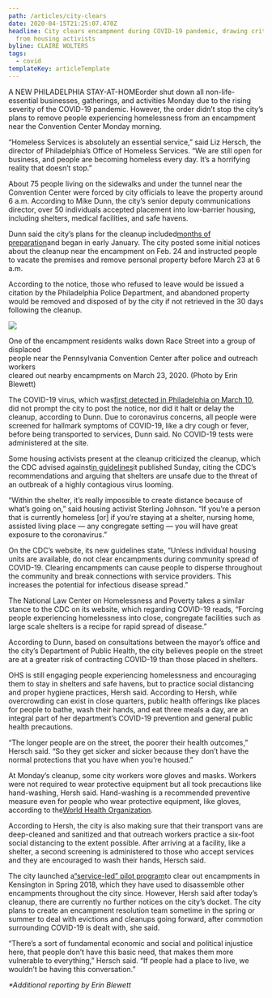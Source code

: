 ```yaml
---
path: /articles/city-clears
date: 2020-04-15T21:25:07.470Z
headline: City clears encampment during COVID-19 pandemic, drawing criticism
  from housing activists
byline: CLAIRE WOLTERS
tags: 
  - covid
templateKey: articleTemplate
---
```

A NEW PHILADELPHIA STAY-AT-HOMEorder shut down all non-life-essential businesses, gatherings, and activities Monday due to the rising severity of the COVID-19 pandemic. However, the order didn’t stop the city’s plans to remove people experiencing homelessness from an encampment near the Convention Center Monday morning.

“Homeless Services is absolutely an essential service,” said Liz Hersch, the director of Philadelphia’s Office of Homeless Services. “We are still open for business, and people are becoming homeless every day. It’s a horrifying reality that doesn’t stop.”

About 75 people living on the sidewalks and under the tunnel near the Convention Center were forced by city officials to leave the property around 6 a.m. According to Mike Dunn, the city’s senior deputy communications director, over 50 individuals accepted placement into low-barrier housing, including shelters, medical facilities, and safe havens.

Dunn said the city’s plans for the cleanup included[months of preparation](https://billypenn.com/2020/01/05/as-philly-clears-homeless-encampments-convention-center-and-businesses-work-to-fund-permanent-housing/)and began in early January. The city posted some initial notices about the cleanup near the encampment on Feb. 24 and instructed people to vacate the premises and remove personal property before March 23 at 6 a.m.

According to the notice, those who refused to leave would be issued a citation by the Philadelphia Police Department, and abandoned property would be removed and disposed of by the city if not retrieved in the 30 days following the cleanup.

![](https://s3.amazonaws.com/kensington-voice/wp-content/uploads/2020/03/23215401/03-23-2020-Corona-Coverage-5.jpg)

One of the encampment residents walks down Race Street into a group of displaced\
people near the Pennsylvania Convention Center after police and outreach workers\
cleared out nearby encampments on March 23, 2020. (Photo by Erin Blewett)

The COVID-19 virus, which was[first detected in Philadelphia on March 10](https://www.phila.gov/2020-03-10-philadelphia-announces-first-case-of-covid-19-coronavirus/), did not prompt the city to post the notice, nor did it halt or delay the cleanup, according to Dunn. Due to coronavirus concerns, all people were screened for hallmark symptoms of COVID-19, like a dry cough or fever, before being transported to services, Dunn said. No COVID-19 tests were administered at the site.

Some housing activists present at the cleanup criticized the cleanup, which the CDC advised against[in guidelines](https://www.cdc.gov/coronavirus/2019-ncov/community/homeless-shelters/unsheltered-homelessness.html)it published Sunday, citing the CDC’s recommendations and arguing that shelters are unsafe due to the threat of an outbreak of a highly contagious virus looming.

“Within the shelter, it’s really impossible to create distance because of what’s going on,” said housing activist Sterling Johnson. “If you’re a person that is currently homeless \[or] if you’re staying at a shelter, nursing home, assisted living place — any congregate setting — you will have great exposure to the coronavirus.”

On the CDC’s website, its new guidelines state, “Unless individual housing units are available, do not clear encampments during community spread of COVID-19. Clearing encampments can cause people to disperse throughout the community and break connections with service providers. This increases the potential for infectious disease spread.”

The National Law Center on Homelessness and Poverty takes a similar stance to the CDC on its website, which regarding COVID-19 reads, “Forcing people experiencing homelessness into close, congregate facilities such as large scale shelters is a recipe for rapid spread of disease.”

According to Dunn, based on consultations between the mayor’s office and the city’s Department of Public Health, the city believes people on the street are at a greater risk of contracting COVID-19 than those placed in shelters.

OHS is still engaging people experiencing homelessness and encouraging them to stay in shelters and safe havens, but to practice social distancing and proper hygiene practices, Hersh said. According to Hersh, while overcrowding can exist in close quarters, public health offerings like places for people to bathe, wash their hands, and eat three meals a day, are an integral part of her department’s COVID-19 prevention and general public health precautions.

“The longer people are on the street, the poorer their health outcomes,” Hersch said. “So they get sicker and sicker because they don’t have the normal protections that you have when you’re housed.”

At Monday’s cleanup, some city workers wore gloves and masks. Workers were not required to wear protective equipment but all took precautions like hand-washing, Hersh said. Hand-washing is a recommended preventive measure even for people who wear protective equipment, like gloves, according to the[World Health Organization](https://www.ncbi.nlm.nih.gov/books/NBK144035/).

According to Hersh, the city is also making sure that their transport vans are deep-cleaned and sanitized and that outreach workers practice a six-foot social distancing to the extent possible. After arriving at a facility, like a shelter, a second screening is administered to those who accept services and they are encouraged to wash their hands, Hersch said.

The city launched a[“service-led” pilot program](https://www.phila.gov/2020-02-21-our-encampment-resolution-program-a-social-service-led-program/)to clear out encampments in Kensington in Spring 2018, which they have used to disassemble other encampments throughout the city since. However, Hersh said after today’s cleanup, there are currently no further notices on the city’s docket. The city plans to create an encampment resolution team sometime in the spring or summer to deal with evictions and cleanups going forward, after commotion surrounding COVID-19 is dealt with, she said.

“There’s a sort of fundamental economic and social and political injustice here, that people don’t have this basic need, that makes them more vulnerable to everything,” Hersch said. “If people had a place to live, we wouldn’t be having this conversation.”

*\*Additional reporting by Erin Blewett*